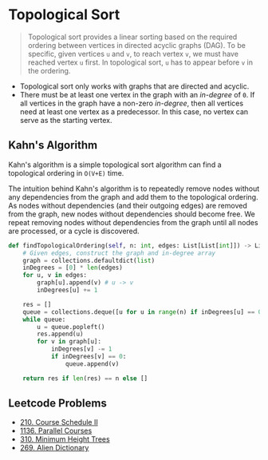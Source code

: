 # Topological Sort

> Topological sort provides a linear sorting based on the required ordering between vertices in directed acyclic graphs (DAG). To be specific, given vertices `u` and `v`, to reach vertex `v`, we must have reached vertex `u` first. In topological sort, `u` has to appear before `v` in the ordering.

- Topological sort only works with graphs that are directed and acyclic.
- There must be at least one vertex in the graph with an _in-degree_ of `0`. If all vertices in the graph have a non-zero _in-degree_, then all vertices need at least one vertex as a predecessor. In this case, no vertex can serve as the starting vertex.

## Kahn's Algorithm

Kahn's algorithm is a simple topological sort algorithm can find a topological ordering in `O(V+E)` time.

The intuition behind Kahn's algorithm is to repeatedly remove nodes without any dependencies from the graph and add them to the topological ordering. As nodes without dependencies (and their outgoing edges) are removed from the graph, new nodes without dependencies should become free. We repeat removing nodes without dependencies from the graph until all nodes are processed, or a cycle is discovered.

```py
def findTopologicalOrdering(self, n: int, edges: List[List[int]]) -> List[int]:
    # Given edges, construct the graph and in-degree array
    graph = collections.defaultdict(list)
    inDegrees = [0] * len(edges)
    for u, v in edges:
        graph[u].append(v) # u -> v
        inDegrees[u] += 1

    res = []
    queue = collections.deque([u for u in range(n) if inDegrees[u] == 0])
    while queue:
        u = queue.popleft()
        res.append(u)
        for v in graph[u]:
            inDegrees[v] -= 1
            if inDegrees[v] == 0:
                queue.append(v)

    return res if len(res) == n else []
```

## Leetcode Problems

- [210. Course Schedule II](https://leetcode.com/problems/course-schedule-ii/)
- [1136. Parallel Courses](https://leetcode.com/problems/parallel-courses/)
- [310. Minimum Height Trees](https://leetcode.com/problems/minimum-height-trees/)
- [269. Alien Dictionary](https://leetcode.com/problems/alien-dictionary/)